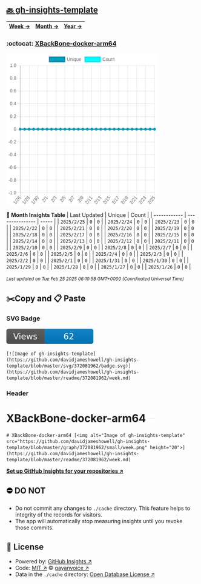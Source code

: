 ## [🔙 gh-insights-template](https://github.com/davidjameshowell/gh-insights-template)
| [**Week →**](https://github.com/davidjameshowell/gh-insights-template/blob/master/readme/372081962/week.md) | [**Month →**](https://github.com/davidjameshowell/gh-insights-template/blob/master/readme/372081962/month.md) | [**Year →**](https://github.com/davidjameshowell/gh-insights-template/blob/master/readme/372081962/year.md) |
 | ------------ | --------------- | ----- |

### :octocat: [XBackBone-docker-arm64](https://github.com/davidjameshowell/XBackBone-docker-arm64)
![Image of gh-insights-template](https://github.com/davidjameshowell/gh-insights-template/blob/master/graph/372081962/large/month.png)

**:calendar: Month Insights Table**
| Last Updated | Unique | Count |
 | ------------ | --------------- | ----- |
 | `2025/2/25` |  `0` | `0` |
 | `2025/2/24` |  `0` | `0` |
 | `2025/2/23` |  `0` | `0` |
 | `2025/2/22` |  `0` | `0` |
 | `2025/2/21` |  `0` | `0` |
 | `2025/2/20` |  `0` | `0` |
 | `2025/2/19` |  `0` | `0` |
 | `2025/2/18` |  `0` | `0` |
 | `2025/2/17` |  `0` | `0` |
 | `2025/2/16` |  `0` | `0` |
 | `2025/2/15` |  `0` | `0` |
 | `2025/2/14` |  `0` | `0` |
 | `2025/2/13` |  `0` | `0` |
 | `2025/2/12` |  `0` | `0` |
 | `2025/2/11` |  `0` | `0` |
 | `2025/2/10` |  `0` | `0` |
 | `2025/2/9` |  `0` | `0` |
 | `2025/2/8` |  `0` | `0` |
 | `2025/2/7` |  `0` | `0` |
 | `2025/2/6` |  `0` | `0` |
 | `2025/2/5` |  `0` | `0` |
 | `2025/2/4` |  `0` | `0` |
 | `2025/2/3` |  `0` | `0` |
 | `2025/2/2` |  `0` | `0` |
 | `2025/2/1` |  `0` | `0` |
 | `2025/1/31` |  `0` | `0` |
 | `2025/1/30` |  `0` | `0` |
 | `2025/1/29` |  `0` | `0` |
 | `2025/1/28` |  `0` | `0` |
 | `2025/1/27` |  `0` | `0` |
 | `2025/1/26` |  `0` | `0` |

<small><i>Last updated on Tue Feb 25 2025 06:10:58 GMT+0000 (Coordinated Universal Time)</i></small>

## ✂️Copy and 📋 Paste
### SVG Badge
[![Image of gh-insights-template](https://github.com/davidjameshowell/gh-insights-template/blob/master/svg/372081962/badge.svg)](https://github.com/davidjameshowell/gh-insights-template/blob/master/readme/372081962/week.md)
```readme
[![Image of gh-insights-template](https://github.com/davidjameshowell/gh-insights-template/blob/master/svg/372081962/badge.svg)](https://github.com/davidjameshowell/gh-insights-template/blob/master/readme/372081962/week.md)
```
### Header
# XBackBone-docker-arm64 [<img alt="Image of gh-insights-template" src="https://github.com/davidjameshowell/gh-insights-template/blob/master/graph/372081962/small/week.png" height="20">](https://github.com/davidjameshowell/gh-insights-template/blob/master/readme/372081962/week.md)
```readme
# XBackBone-docker-arm64 [<img alt="Image of gh-insights-template" src="https://github.com/davidjameshowell/gh-insights-template/blob/master/graph/372081962/small/week.png" height="20">](https://github.com/davidjameshowell/gh-insights-template/blob/master/readme/372081962/week.md)
```
[**Set up GitHub Insights for your repositories ↗️**](https://github.com/gayanvoice/github-insights)
## ⛔ DO NOT
- Do not commit any changes to `./cache` directory. This feature helps to integrity of the records for visitors.
- The app will automatically stop measuring insights until you revoke those commits.
## 📄 License
- Powered by: [GitHub Insights ↗️](https://github.com/gayanvoice/github-insights)
- Code: [MIT ↗️](./LICENSE) © [gayanvoice ↗️](https://github.com/gayanvoice)
- Data in the `./cache` directory: [Open Database License ↗️](https://opendatacommons.org/licenses/odbl/1-0/)